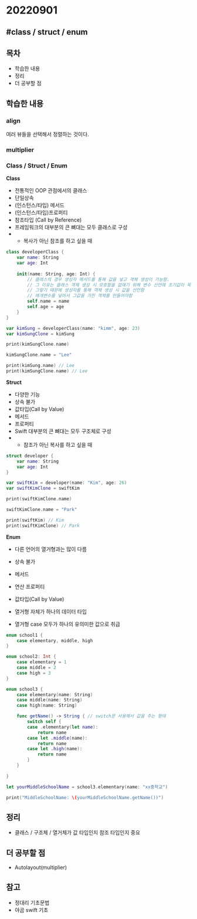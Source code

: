 # 20220901

##  #class / struct / enum #

## 목차

- 학습한 내용
- 정리
- 더 공부할 점

## 학습한 내용



### align 

여러 뷰들을 선택해서 정렬하는 것이다.



### multiplier





### Class / Struct / Enum

**Class**

- 전통적인 OOP 관점에서의 클래스
- 단일상속
- (인스턴스/타입) 메서드
- (인스턴스/타입)프로퍼티
- 참조타입 (Call by Reference)
- 프레임워크의 대부분의 큰 뼈대는 모두 클래스로 구성
- - 복사가 아닌 참조를 하고 싶을 때

```swift
class developerClass {
    var name: String
    var age: Int
    
    init(name: String, age: Int) {
        // 클래스의 경우 생성자 메서드를 통해 값을 넣고 객체 생성이 가능함.
        // 그 이유는 클래스 객체 생성 시 모호함을 없애기 위해 변수 선언에 초기값이 꼭 있어야 함
        // 그렇기 때문에 생성자를 통해 객체 생성 시 값을 선언함
        // 매개변수를 넣어서 그값을 가진 객체를 만들어야함
        self.name = name
        self.age = age
    }
}

var kimSung = developerClass(name: "kimm", age: 23)
var kimSungClone = kimSung

print(kimSungClone.name)

kimSungClone.name = "Lee"

print(kimSung.name) // Lee
print(kimSungClone.name) // Lee
```



**Struct**

- 다양한 기능 
- 상속 불가
- 값타입(Call by Value)
- 메서드
- 프로퍼티
- Swift 대부분의 큰 뼈대는 모두 구조체로 구성
- - 참조가 아닌 복사를 하고 싶을 때

```swift
struct developer {
    var name: String
    var age: Int
}

var swiftKim = developer(name: "Kim", age: 26)
var swiftKimClone = swiftKim

print(swiftKimClone.name)

swiftKimClone.name = "Park"

print(swiftKim) // Kim
print(swiftKimClone) // Park
```







**Enum**

- 다른 언어의 열거형과는 많이 다름
- 상속 불가
- 메서드
- 연산 프로퍼티
- 값타입(Call by Value)

- 열거형 자체가 하나의 데이터 타입
- 열거형 case 모두가 하나의 유의미한 값으로 취급

```swift
enum school1 {
    case elementary, middle, high
}

enum school2: Int {
    case elementary = 1
    case middle = 2
    case high = 3
}

enum school3 {
    case elementary(name: String)
    case middle(name: String)
    case high(name: String)

    func getName() -> String { // switch문 사용해서 값을 주는 형태
        switch self {
        case .elementary(let name):
            return name
        case let .middle(name):
            return name
        case let .high(name):
            return name
        }
    }
    
}

let yourMiddleSchoolName = school3.elementary(name: "xx중학교")

print("MiddleSchoolName: \(yourMiddleSchoolName.getName())")

```



## 정리

- 클래스 / 구조체 / 열거체가 값 타입인지 참조 타입인지 중요

## 더 공부할 점

- Autolayout(multiplier)

## 참고

- 정대리 기초문법
- 야곰 swift 기초